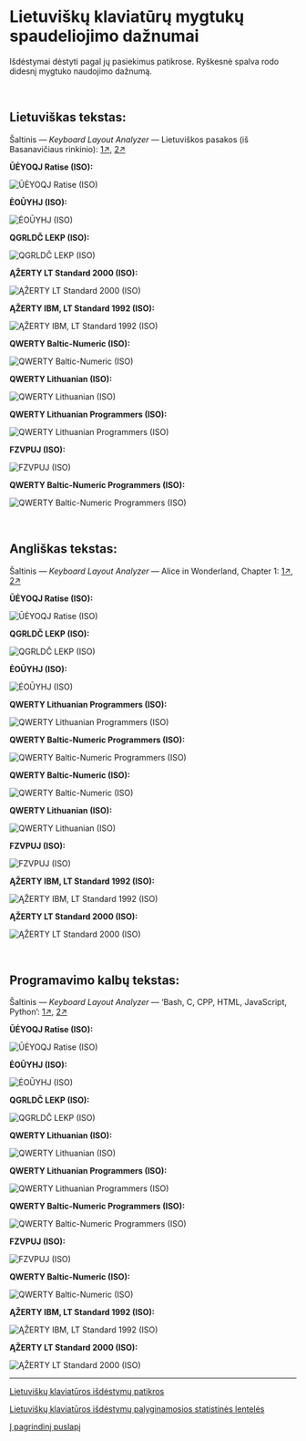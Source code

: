 
# Lietuviškų klaviatūrų mygtukų spaudeliojimo dažnumai

Išdėstymai dėstyti pagal jų pasiekimus patikrose.
Ryškesnė spalva rodo didesnį mygtuko naudojimo dažnumą.

<br>

## Lietuviškas tekstas:

Šaltinis — _Keyboard Layout Analyzer_ — Lietuviškos pasakos (iš Basanavičiaus rinkinio): [1↗](http://patorjk.com/keyboard-layout-analyzer/#/load/STk23sfB), [2↗](http://patorjk.com/keyboard-layout-analyzer/#/load/Qqs29kvs)

__ŪĖYOQJ Ratise (ISO):__

![ŪĖYOQJ Ratise (ISO)](images/ueyoqj-ratise-iso-spauda-liet.png)

__ĖOŪYHJ (ISO):__

![ĖOŪYHJ (ISO)](images/eouyhj-iso-spauda-liet.png)

__QGRLDČ LEKP (ISO):__

![QGRLDČ LEKP (ISO)](images/qgrldc-lekp-iso-spauda-liet.png)

__ĄŽERTY LT Standard 2000 (ISO):__

![ĄŽERTY LT Standard 2000 (ISO)](images/azerty-lt-standard-iso-spauda-liet.png)

__ĄŽERTY IBM, LT Standard 1992 (ISO):__

![ĄŽERTY IBM, LT Standard 1992 (ISO)](images/azerty-lt-ibm-iso-spauda-liet.png)

__QWERTY Baltic-Numeric (ISO):__

![QWERTY Baltic-Numeric (ISO)](images/qwerty-baltic-numeric-iso-spauda-liet.png)

__QWERTY Lithuanian (ISO):__

![QWERTY Lithuanian (ISO)](images/qwerty-lt-iso-spauda-liet.png)

__QWERTY Lithuanian Programmers (ISO):__

![QWERTY Lithuanian Programmers (ISO)](images/qwerty-lt-programmers-iso-spauda-liet.png)

__FZVPUJ (ISO):__

![FZVPUJ (ISO)](images/fzvpuj-iso-spauda-liet.png)

__QWERTY Baltic-Numeric Programmers (ISO):__

![QWERTY Baltic-Numeric Programmers (ISO)](images/qwerty-baltic-numeric-programmers-iso-spauda-liet.png)

<br>

## Angliškas tekstas:

Šaltinis — _Keyboard Layout Analyzer_ — Alice in Wonderland, Chapter 1: [1↗](http://patorjk.com/keyboard-layout-analyzer/#/load/8cXCDNrm), [2↗](http://patorjk.com/keyboard-layout-analyzer/#/load/MM6QwmSV)

__ŪĖYOQJ Ratise (ISO):__

![ŪĖYOQJ Ratise (ISO)](images/ueyoqj-ratise-iso-spauda-eng.png)

__QGRLDČ LEKP (ISO):__

![QGRLDČ LEKP (ISO)](images/qgrldc-lekp-iso-spauda-eng.png)

__ĖOŪYHJ (ISO):__

![ĖOŪYHJ (ISO)](images/eouyhj-iso-spauda-eng.png)

__QWERTY Lithuanian Programmers (ISO):__

![QWERTY Lithuanian Programmers (ISO)](images/qwerty-lt-programmers-iso-spauda-eng.png)

__QWERTY Baltic-Numeric Programmers (ISO):__

![QWERTY Baltic-Numeric Programmers (ISO)](images/qwerty-baltic-numeric-programmers-iso-spauda-eng.png)

__QWERTY Baltic-Numeric (ISO):__

![QWERTY Baltic-Numeric (ISO)](images/qwerty-baltic-numeric-iso-spauda-eng.png)

__QWERTY Lithuanian (ISO):__

![QWERTY Lithuanian (ISO)](images/qwerty-lt-iso-spauda-eng.png)

__FZVPUJ (ISO):__

![FZVPUJ (ISO)](images/fzvpuj-iso-spauda-eng.png)

__ĄŽERTY IBM, LT Standard 1992 (ISO):__

![ĄŽERTY IBM, LT Standard 1992 (ISO)](images/azerty-lt-ibm-iso-spauda-eng.png)

__ĄŽERTY LT Standard 2000 (ISO):__

![ĄŽERTY LT Standard 2000 (ISO)](images/azerty-lt-standard-iso-spauda-eng.png)

<br>

## Programavimo kalbų tekstas:

Šaltinis — _Keyboard Layout Analyzer_ — ‘Bash, C, CPP, HTML, JavaScript, Python’: [1↗](http://patorjk.com/keyboard-layout-analyzer/#/load/Qz6cKHCn), [2↗](http://patorjk.com/keyboard-layout-analyzer/#/load/NQJQCVs9)

__ŪĖYOQJ Ratise (ISO):__

![ŪĖYOQJ Ratise (ISO)](images/ueyoqj-ratise-iso-spauda-prog.png)

__ĖOŪYHJ (ISO):__

![ĖOŪYHJ (ISO)](images/eouyhj-iso-spauda-prog.png)

__QGRLDČ LEKP (ISO):__

![QGRLDČ LEKP (ISO)](images/qgrldc-lekp-iso-spauda-prog.png)

__QWERTY Lithuanian (ISO):__

![QWERTY Lithuanian (ISO)](images/qwerty-lt-iso-spauda-prog.png)

__QWERTY Lithuanian Programmers (ISO):__

![QWERTY Lithuanian Programmers (ISO)](images/qwerty-lt-programmers-iso-spauda-prog.png)

__QWERTY Baltic-Numeric Programmers (ISO):__

![QWERTY Baltic-Numeric Programmers (ISO)](images/qwerty-baltic-numeric-programmers-iso-spauda-prog.png)

__FZVPUJ (ISO):__

![FZVPUJ (ISO)](images/fzvpuj-iso-spauda-prog.png)

__QWERTY Baltic-Numeric (ISO):__

![QWERTY Baltic-Numeric (ISO)](images/qwerty-baltic-numeric-iso-spauda-prog.png)

__ĄŽERTY IBM, LT Standard 1992 (ISO):__

![ĄŽERTY IBM, LT Standard 1992 (ISO)](images/azerty-lt-ibm-iso-spauda-prog.png)

__ĄŽERTY LT Standard 2000 (ISO):__

![ĄŽERTY LT Standard 2000 (ISO)](images/azerty-lt-standard-iso-spauda-prog.png)


-----------------------------------------

[Lietuviškų klaviatūros išdėstymų patikros](lt-isdestymu-patikros.md)

[Lietuviškų klaviatūros išdėstymų palyginamosios statistinės lentelės](lt-isdestymu-statistines-lenteles.md)

[Į pagrindinį puslapį](README.md)

